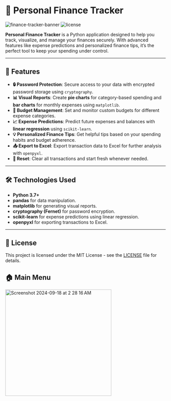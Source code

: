 # 🤑 Personal Finance Tracker

![finance-tracker-banner](https://img.shields.io/badge/Personal%20Finance%20Tracker-Python-blue.svg) ![license](https://img.shields.io/badge/license-MIT-green.svg)

**Personal Finance Tracker** is a Python application designed to help you track, visualize, and manage your finances securely. With advanced features like expense predictions and personalized finance tips, it’s the perfect tool to keep your spending under control.

---

## 🌟 Features

- **🔒 Password Protection**: Secure access to your data with encrypted password storage using `cryptography`.
- **📊 Visual Reports**: Create **pie charts** for category-based spending and **bar charts** for monthly expenses using `matplotlib`.
- **💼 Budget Management**: Set and monitor custom budgets for different expense categories.
- **📈 Expense Predictions**: Predict future expenses and balances with **linear regression** using `scikit-learn`.
- **💡 Personalized Finance Tips**: Get helpful tips based on your spending habits and budget adherence.
- **📤 Export to Excel**: Export transaction data to Excel for further analysis with `openpyxl`.
- **🔄 Reset**: Clear all transactions and start fresh whenever needed.

---

## 🛠️ Technologies Used

- **Python 3.7+**
- **pandas** for data manipulation.
- **matplotlib** for generating visual reports.
- **cryptography (Fernet)** for password encryption.
- **scikit-learn** for expense predictions using linear regression.
- **openpyxl** for exporting transactions to Excel.

---

## 📄 License

This project is licensed under the MIT License - see the [LICENSE](LICENSE) file for details.

## 🏠︎ Main Menu
<img width="333" alt="Screenshot 2024-09-18 at 2 28 16 AM" src="https://github.com/user-attachments/assets/165b943f-5d76-422b-a479-28aad8cede45">
